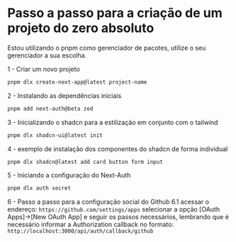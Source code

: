 # Passo a passo para a criação de um projeto do zero absoluto
Estou utilizando o pnpm como gerenciador de pacotes, utilize o seu gerenciador a sua escolha.

1 - Criar um novo projeto
```bash
pnpm dlx create-next-app@latest project-name
```
2 - Instalando as dependências iniciais
```bash
pnpm add next-auth@beta zod
```

3 - Inicializando o shadcn para a estilização em conjunto com o tailwind
```bash
pnpm dlx shadcn-ui@latest init
```

4 - exemplo de instalação dos componentes do shadcn de forma individual
```bash
pnpm dlx shadcn@latest add card button form input
```

5 - Iniciando a configuração do Next-Auth
```bash
pnpm dlx auth secret
```
6 - Passo a passo para a configuração social do Github
6.1 acessar o endereço: `https://github.com/settings/apps`
selecionar a opção [OAuth Apps]->[New OAuth App] e seguir os passos necessários, lembrando que é necessário informar a Authorization callback no formato: `http://localhost:3000/api/auth/callback/github`
